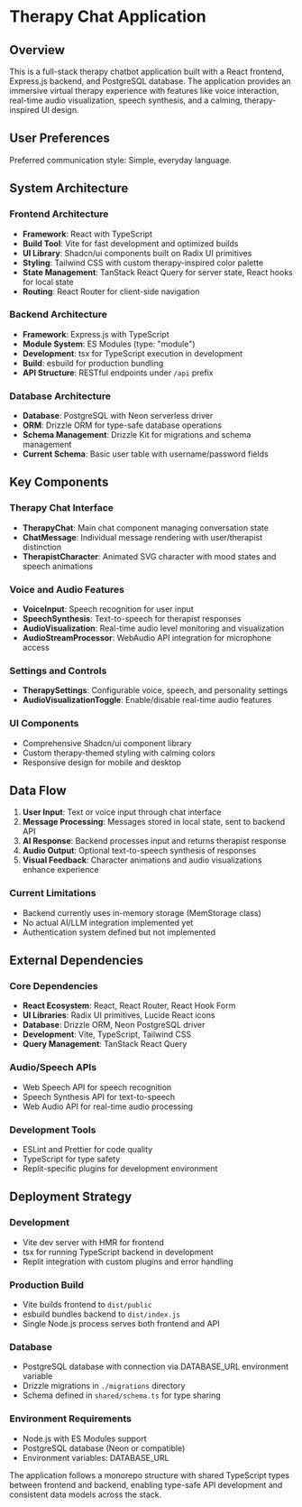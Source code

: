 # Therapy Chat Application

## Overview

This is a full-stack therapy chatbot application built with a React frontend, Express.js backend, and PostgreSQL database. The application provides an immersive virtual therapy experience with features like voice interaction, real-time audio visualization, speech synthesis, and a calming, therapy-inspired UI design.

## User Preferences

Preferred communication style: Simple, everyday language.

## System Architecture

### Frontend Architecture
- **Framework**: React with TypeScript
- **Build Tool**: Vite for fast development and optimized builds
- **UI Library**: Shadcn/ui components built on Radix UI primitives
- **Styling**: Tailwind CSS with custom therapy-inspired color palette
- **State Management**: TanStack React Query for server state, React hooks for local state
- **Routing**: React Router for client-side navigation

### Backend Architecture
- **Framework**: Express.js with TypeScript
- **Module System**: ES Modules (type: "module")
- **Development**: tsx for TypeScript execution in development
- **Build**: esbuild for production bundling
- **API Structure**: RESTful endpoints under `/api` prefix

### Database Architecture
- **Database**: PostgreSQL with Neon serverless driver
- **ORM**: Drizzle ORM for type-safe database operations
- **Schema Management**: Drizzle Kit for migrations and schema management
- **Current Schema**: Basic user table with username/password fields

## Key Components

### Therapy Chat Interface
- **TherapyChat**: Main chat component managing conversation state
- **ChatMessage**: Individual message rendering with user/therapist distinction
- **TherapistCharacter**: Animated SVG character with mood states and speech animations

### Voice and Audio Features
- **VoiceInput**: Speech recognition for user input
- **SpeechSynthesis**: Text-to-speech for therapist responses
- **AudioVisualization**: Real-time audio level monitoring and visualization
- **AudioStreamProcessor**: WebAudio API integration for microphone access

### Settings and Controls
- **TherapySettings**: Configurable voice, speech, and personality settings
- **AudioVisualizationToggle**: Enable/disable real-time audio features

### UI Components
- Comprehensive Shadcn/ui component library
- Custom therapy-themed styling with calming colors
- Responsive design for mobile and desktop

## Data Flow

1. **User Input**: Text or voice input through chat interface
2. **Message Processing**: Messages stored in local state, sent to backend API
3. **AI Response**: Backend processes input and returns therapist response
4. **Audio Output**: Optional text-to-speech synthesis of responses
5. **Visual Feedback**: Character animations and audio visualizations enhance experience

### Current Limitations
- Backend currently uses in-memory storage (MemStorage class)
- No actual AI/LLM integration implemented yet
- Authentication system defined but not implemented

## External Dependencies

### Core Dependencies
- **React Ecosystem**: React, React Router, React Hook Form
- **UI Libraries**: Radix UI primitives, Lucide React icons
- **Database**: Drizzle ORM, Neon PostgreSQL driver
- **Development**: Vite, TypeScript, Tailwind CSS
- **Query Management**: TanStack React Query

### Audio/Speech APIs
- Web Speech API for speech recognition
- Speech Synthesis API for text-to-speech
- Web Audio API for real-time audio processing

### Development Tools
- ESLint and Prettier for code quality
- TypeScript for type safety
- Replit-specific plugins for development environment

## Deployment Strategy

### Development
- Vite dev server with HMR for frontend
- tsx for running TypeScript backend in development
- Replit integration with custom plugins and error handling

### Production Build
- Vite builds frontend to `dist/public`
- esbuild bundles backend to `dist/index.js`
- Single Node.js process serves both frontend and API

### Database
- PostgreSQL database with connection via DATABASE_URL environment variable
- Drizzle migrations in `./migrations` directory
- Schema defined in `shared/schema.ts` for type sharing

### Environment Requirements
- Node.js with ES Modules support
- PostgreSQL database (Neon or compatible)
- Environment variables: DATABASE_URL

The application follows a monorepo structure with shared TypeScript types between frontend and backend, enabling type-safe API development and consistent data models across the stack.